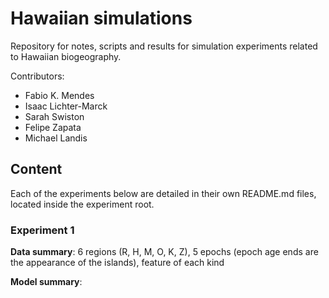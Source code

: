 # Hawaiian simulations

Repository for notes, scripts and results for simulation experiments related to Hawaiian biogeography.

Contributors:
  - Fabio K. Mendes
  - Isaac Lichter-Marck
  - Sarah Swiston
  - Felipe Zapata
  - Michael Landis

## Content

Each of the experiments below are detailed in their own README.md files, located inside the experiment root.

### Experiment 1

**Data summary**: 6 regions (R, H, M, O, K, Z), 5 epochs (epoch age ends are the appearance of the islands), feature of each kind

**Model summary**: 



